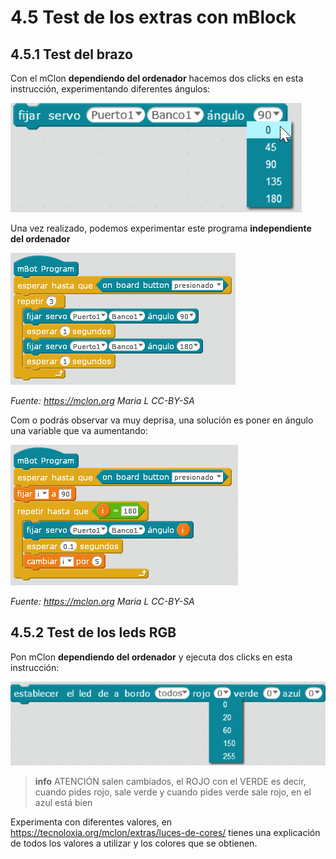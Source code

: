 # 4.5 Test de los extras con mBlock

## 4.5.1 Test del brazo

Con el mClon **dependiendo del ordenador** hacemos dos clicks en esta instrucción, experimentando diferentes ángulos:

![](/assets/mBlock13.png)

Una vez realizado, podemos experimentar este programa **independiente del ordenador**

![](/assets/servo_rapido.png)

_Fuente: https://mclon.org Maria L CC-BY-SA_

Com o podrás observar va muy deprisa, una solución es poner en ángulo una variable que va aumentando:

![](/assets/servo_lento.png)

_Fuente: https://mclon.org Maria L CC-BY-SA_

## 4.5.2 Test de los leds RGB

Pon mClon **dependiendo del ordenador** y ejecuta dos clicks en esta instrucción:

![](/assets/mBlock14.png)

>**info**
> ATENCIÓN salen cambiados, el ROJO con el VERDE es decir, cuando pides rojo, sale verde y cuando pides verde sale rojo, en el azul está bien

Experimenta con diferentes valores, en https://tecnoloxia.org/mclon/extras/luces-de-cores/ tienes una explicación de todos los valores a utilizar y los colores que se obtienen.
